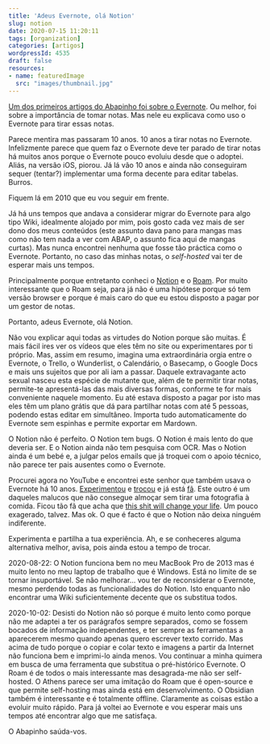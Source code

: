 ```yaml
---
title: 'Adeus Evernote, olá Notion'
slug: notion
date: 2020-07-15 11:20:11
tags: [organization]
categories: [artigos]
wordpressId: 4535
draft: false
resources:
- name: featuredImage
  src: "images/thumbnail.jpg"
---
```

[Um dos primeiros artigos do Abapinho foi sobre o Evernote][1]. Ou melhor, foi sobre a importância de tomar notas. Mas nele eu explicava como uso o Evernote para tirar essas notas.

Parece mentira mas passaram 10 anos. 10 anos a tirar notas no Evernote. Infelizmente parece que quem faz o Evernote deve ter parado de tirar notas há muitos anos porque o Evernote pouco evoluiu desde que o adoptei. Aliás, na versão iOS, piorou. Já lá vão 10 anos e ainda não conseguiram sequer (tentar?) implementar uma forma decente para editar tabelas. Burros.

<!--more-->

Fiquem lá em 2010 que eu vou seguir em frente.

Já há uns tempos que andava a considerar migrar do Evernote para algo tipo Wiki, idealmente alojado por mim, pois gosto cada vez mais de ser dono dos meus conteúdos (este assunto dava pano para mangas mas como não tem nada a ver com ABAP, o assunto fica aqui de mangas curtas). Mas nunca encontrei nenhuma que fosse tão práctica como o Evernote. Portanto, no caso das minhas notas, o _self-hosted_ vai ter de esperar mais uns tempos.

Principalmente porque entretanto conheci o [Notion][2] e o [Roam][3]. Por muito interessante que o Roam seja, para já não é uma hipótese porque só tem versão browser e porque é mais caro do que eu estou disposto a pagar por um gestor de notas.

Portanto, adeus Evernote, olá Notion.

Não vou explicar aqui todas as virtudes do Notion porque são muitas. É mais fácil ires ver os vídeos que eles têm no site ou experimentares por ti próprio. Mas, assim em resumo, imagina uma extraordinária orgia entre o Evernote, o Trello, o Wunderlist, o Calendário, o Basecamp, o Google Docs e mais uns sujeitos que por ali iam a passar. Daquele extravagante acto sexual nasceu esta espécie de mutante que, além de te permitir tirar notas, permite-te apresentá-las das mais diversas formas, conforme te for mais conveniente naquele momento. Eu até estava disposto a pagar por isto mas eles têm um plano grátis que dá para partilhar notas com até 5 pessoas, podendo estas editar em simultâneo. Importa tudo automaticamente do Evernote sem espinhas e permite exportar em Mardown.

O Notion não é perfeito. O Notion tem bugs. O Notion é mais lento do que deveria ser. E o Notion ainda não tem pesquisa com OCR. Mas o Notion ainda é um bebé e, a julgar pelos emails que já troquei com o apoio técnico, não parece ter pais ausentes como o Evernote.

Procurei agora no YouTube e encontrei este senhor que também usava o Evernote há 10 anos. [Experimentou][4] e [trocou][5] e já está [fã][6]. Este outro é um daqueles malucos que não consegue almoçar sem tirar uma fotografia à comida. Ficou tão fã que acha que [this shit will change your life][7]. Um pouco exagerado, talvez. Mas ok. O que é facto é que o Notion não deixa ninguém indiferente.

Experimenta e partilha a tua experiência. Ah, e se conheceres alguma alternativa melhor, avisa, pois ainda estou a tempo de trocar.

2020-08-22: O Notion funciona bem no meu MacBook Pro de 2013 mas é muito lento no meu laptop de trabalho que é Windows. Está no limite de se tornar insuportável. Se não melhorar... vou ter de reconsiderar o Evernote, mesmo perdendo todas as funcionalidades do Notion. Isto enquanto não encontrar uma Wiki suficientemente decente que os substitua todos.

2020-10-02: Desisti do Notion não só porque é muito lento como porque não me adaptei a ter os parágrafos sempre separados, como se fossem bocados de informação independentes, e ter sempre as ferramentas a aparecerem mesmo quando apenas quero escrever texto corrido. Mas acima de tudo porque o copiar e colar texto e imagens a partir da Internet não funciona bem e imprimi-lo ainda menos. Vou continuar a minha quimera em busca de uma ferramenta que substitua o pré-histórico Evernote. O Roam é de todos o mais interessante mas desagrada-me não ser self-hosted. O Athens parece ser uma imitação do Roam que é open-source e que permite self-hosting mas ainda está em desenvolvimento. O Obsidian também é interessante e é totalmente offline. Claramente as coisas estão a evoluir muito rápido. Para já voltei ao Evernote e vou esperar mais uns tempos até encontrar algo que me satisfaça.

O Abapinho saúda-vos.

   [1]: https://abapinho.com/en/2010/04/evernote/
   [2]: https://www.notion.so/
   [3]: https://roamresearch.com/
   [4]: https://www.youtube.com/watch?v=ONv_4aR_7e0
   [5]: https://www.youtube.com/watch?v=yNq9rbVKBSQ
   [6]: https://www.youtube.com/watch?v=D1mLBbn7UpU
   [7]: https://youtu.be/zYxcrl-GeBU?t=327
